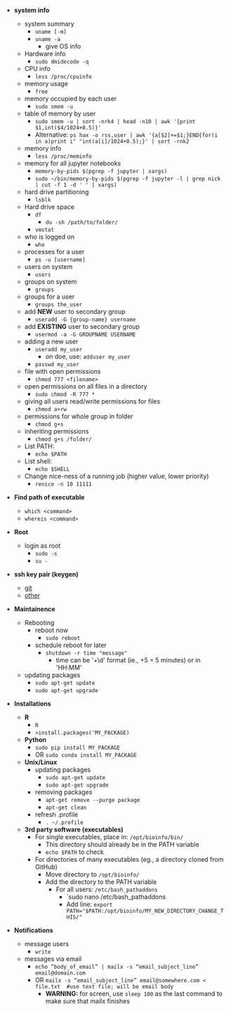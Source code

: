 * **system info**
  * system summary
    * `uname [-m]`
    * `uname -a`
      * give OS info
  * Hardware info
    * `sudo dmidecode -q`
  * CPU info
    * `less /proc/cpuinfo`
  * memory usage
    * `free`
  * memory occupied by each user
    * `sudo smem -u`
  * table of memory by user
    * `sudo smem -u | sort -nrk4 | head -n10 | awk '{print $1,int($4/1024+0.5)}'`
    * Alternative: `ps hax -o rss,user | awk '{a[$2]+=$1;}END{for(i in a)print i" "int(a[i]/1024+0.5);}' | sort -rnk2`
  * memory info
    * `less /proc/meminfo`
  * memory for all jupyter notebooks  
    * `memory-by-pids $(pgrep -f jupyter | xargs)`    
    * `sudo ~/bin/memory-by-pids $(pgrep -f jupyter -l | grep nick | cut -f 1 -d ' ' | xargs)`  
  * hard drive partitioning
    * `lsblk`
  * Hard drive space
    * `df`
      * `du -sh /path/to/folder/`
    * `vmstat`
  * who is logged on
    * `who`
  * processes for a user
    * `ps -u [username]`
  * users on system
    * `users`
  * groups on system
    * `groups`
  * groups for a user
    * `groups the_user`
  * add **NEW** user to secondary group
    * `useradd -G {group-name} username`
  * add **EXISTING** user to secondary group
    * `usermod -a -G GROUPNAME USERNAME`
  * adding a new user
    * `useradd my_user`
      * on doe, use: `adduser my_user`
    * `passwd my_user`
  * file with open permissions
    * `chmod 777 <filename>`
  * open permissions on all files in a directory
    * `sudo chmod -R 777 *`
  * giving all users read/write permissions for files  
    * `chmod a+rw`
  * permissions for whole group in folder
    * `chmod g+s`
  * inheriting permissions
    * `chmod g+s /folder/`
  * List PATH:
    * `echo $PATH`
  * List shell:
    * `echo $SHELL`
  * Change nice-ness of a running job (higher value, lower priority)
    * `renice -n 10 11111`

* **Find path of executable**
  * `which <command>`
  * `whereis <command>`

* **Root**
  * login as root
    * `sudo -s`
    * `su -`

* **ssh key pair (keygen)**
  * [git](http://inchoo.net/tools-frameworks/how-to-generate-ssh-keys-for-git-authorization/)
  * [other](https://help.github.com/articles/generating-ssh-keys)

* **Maintainence**
  * Rebooting
    * reboot now
      * `sudo reboot`		
    * schedule reboot for later
      * `shutdown -r time "message"`		
        * time can be '+\d' format (ie., +5 = 5 minutes) or in 'HH:MM' 
  * updating packages
    * `sudo apt-get update`
    * `sudo apt-get upgrade`

* **Installations**
  * **R**
    * `R`
    * `>install.packages('MY_PACKAGE)`
  * **Python**
    * `sudo pip install MY_PACKAGE`
    * OR `sudo conda install MY_PACKAGE`
  * **Unix/Linux**
    * updating packages
      * `sudo apt-get update`
      * `sudo apt-get upgrade`
    * removing packages
      * `apt-get remove --purge package`
      * `apt-get clean`
    * refresh .profile
      * `. ~/.profile`
  * **3rd party software (executables)**
    * For single executables, place in: `/opt/bioinfo/bin/`
      * This directory should already be in the PATH variable
      * `echo $PATH` to check 
    * For directories of many executables (eg., a directory cloned from GitHub)
      * Move directory to `/opt/bioinfo/`
      * Add the directory to the PATH variable
        * For all users: `/etc/bash_pathaddons`
          * `sudo nano /etc/bash_pathaddons
          * Add line: `export PATH="$PATH:/opt/bioinfo/MY_NEW_DIRECTORY_CHANGE_THIS/"`

* **Notifications**
  * message users
    * `write`  
  * messages via email
    * `echo “body_of_email” | mailx -s “email_subject_line” email@domain.com`
    * OR `mailx -s “email_subject_line” email@somewhere.com < file.txt  #use text file; will be email body`
      * **WARNING:** for screen, use `sleep 100` as the last command to make sure that mailx finishes  
